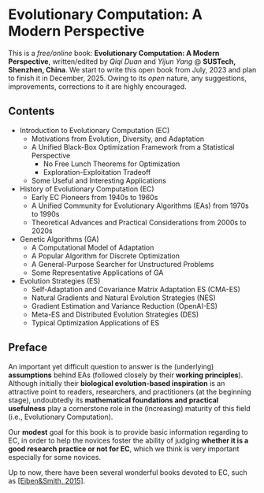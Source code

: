 # Evolutionary Computation: A Modern Perspective

This is a *free/online* book: **Evolutionary Computation: A Modern Perspective**, written/edited by *Qiqi Duan* and *Yijun Yang* @ **SUSTech, Shenzhen, China**. We start to write this open book from July, 2023 and plan to finish it in December, 2025. Owing to its *open* nature, any suggestions, improvements, corrections to it are highly encouraged.

## Contents

* Introduction to Evolutionary Computation (EC)
  * Motivations from Evolution, Diversity, and Adaptation
  * A Unified Black-Box Optimization Framework from a Statistical Perspective
    * No Free Lunch Theorems for Optimization
    * Exploration-Exploitation Tradeoff
  * Some Useful and Interesting Applications
* History of Evolutionary Computation (EC)
  * Early EC Pioneers from 1940s to 1960s
  * A Unified Community for Evolutionary Algorithms (EAs) from 1970s to 1990s
  * Theoretical Advances and Practical Considerations from 2000s to 2020s
* Genetic Algorithms (GA)
  * A Computational Model of Adaptation
  * A Popular Algorithm for Discrete Optimization 
  * A General-Purpose Searcher for Unstructured Problems
  * Some Representative Applications of GA
* Evolution Strategies (ES)
  * Self-Adaptation and Covariance Matrix Adaptation ES (CMA-ES)
  * Natural Gradients and Natural Evolution Strategies (NES)
  * Gradient Estimation and Variance Reduction (OpenAI-ES)
  * Meta-ES and Distributed Evolution Strategies (DES)
  * Typical Optimization Applications of ES

## Preface

An important yet difficult question to answer is the (underlying) **assumptions** behind EAs (followed closely by their **working principles**). Although initially their **biological evolution-based inspiration** is an attractive point to readers, researchers, and practitioners (at the beginning stage), undoubtedly its **mathematical foundations and practical usefulness** play a cornerstone role in the (increasing) maturity of this field (i.e., Evolutionary Computation).

Our **modest** goal for this book is to provide basic information regarding to EC, in order to help the novices foster the ability of judging **whether it is a good research practice or not for EC**, which we think is very important especially for some novices.

Up to now, there have been several wonderful books devoted to EC, such as [[Eiben&Smith, 2015]](https://link.springer.com/book/10.1007/978-3-662-44874-8).
